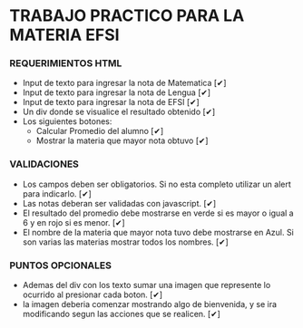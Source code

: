 # TRABAJO PRACTICO PARA LA MATERIA EFSI

### REQUERIMIENTOS HTML

- Input de texto para ingresar la nota de Matematica [✔]
- Input de texto para ingresar la nota de Lengua [✔]
- Input de texto para ingresar la nota de EFSI [✔]
- Un div donde se visualice el resultado obtenido [✔]
- Los siguientes botones: 
    - Calcular Promedio del alumno [✔]
    - Mostrar la materia que mayor nota obtuvo [✔]


### VALIDACIONES

- Los campos deben ser obligatorios. Si no esta completo utilizar un alert para indicarlo. [✔]
- Las notas deberan ser validadas con javascript. [✔]
- El resultado del promedio debe mostrarse en verde si es mayor o igual a 6 y en rojo si es menor. [✔]
- El nombre de la materia que mayor nota tuvo debe mostrarse en Azul. Si son varias las materias mostrar todos los nombres. [✔]


### PUNTOS OPCIONALES

- Ademas del div con los texto sumar una imagen que represente lo ocurrido al presionar cada boton. [✔]
- la imagen deberia comenzar mostrando algo de bienvenida, y se ira modificando segun las acciones que se realicen. [✔]



